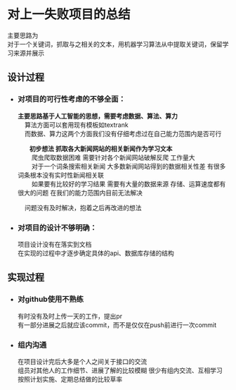 # 对上一失败项目的总结  
主要思路为  
对于一个关键词，抓取与之相关的文本，用机器学习算法从中提取关键词，保留学习来源并展示
## 设计过程 
- ### 对项目的可行性考虑的不够全面：  
  __主要思路基于人工智能的思想，需要考虑数据、算法、算力__  
&nbsp;&nbsp;&nbsp;&nbsp;算法方面可以套用现有模板如textrank  
&nbsp;&nbsp;&nbsp;&nbsp;而数据、算力这两个方面我们没有仔细考虑过在自己能力范围内是否可行  

  __&nbsp;&nbsp;&nbsp;&nbsp;&nbsp;&nbsp;&nbsp;&nbsp;初步想法 抓取各大新闻网站的相关新闻作为学习文本__  
&nbsp;&nbsp;&nbsp;&nbsp;&nbsp;&nbsp;&nbsp;&nbsp;爬虫爬取数据困难  需要针对各个新闻网站破解反爬 工作量大  
&nbsp;&nbsp;&nbsp;&nbsp;&nbsp;&nbsp;&nbsp;&nbsp;对于一个词条搜索相关新闻 大多数新闻网站得到的数据相关性差  有很多词条根本没有实时性新闻相关联  
&nbsp;&nbsp;&nbsp;&nbsp;&nbsp;&nbsp;&nbsp;&nbsp;如果要有比较好的学习结果 需要有大量的数据来源 存储、运算速度都有很大的问题 在我们的能力范围内目前无法解决  

  &nbsp;&nbsp;&nbsp;&nbsp;问题没有及时解决，抱着之后再改进的想法
- ### 对项目的设计不够明确：  
  项目设计没有在落实到文档  
  在实现的过程中才逐步确定具体的api、数据库存储的结构


## 实现过程
- ### 对github使用不熟练  
  有时没有及时上传一天的工作，提出pr  
  有一部分进展之后就应该commit，而不是仅仅在push前进行一次commit
- ### 组内沟通  
  在项目设计完后大多是个人之间关于接口的交流     
  组员对其他人的工作细节、进展了解的比较模糊  很少有组内交流、互相学习  
  按照计划实施、定期总结做的比较草率   

